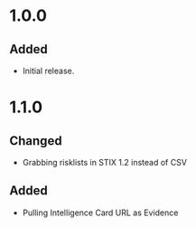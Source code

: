# 1.0.0
## Added
- Initial release.
# 1.1.0
## Changed
- Grabbing risklists in STIX 1.2 instead of CSV
## Added
- Pulling Intelligence Card URL as Evidence